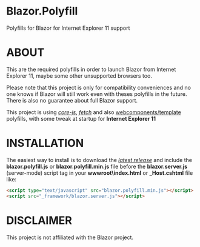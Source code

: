 # Blazor.Polyfill
Polyfills for Blazor for Internet Explorer 11 support

# ABOUT

This are the required polyfills in order to launch Blazor from Internet Explorer 11, maybe some other unsupported browsers too.

Please note that this project is only for compatibility conveniences and no one knows if Blazor will still work even with theses polyfills in the future. There is also no guarantee about full Blazor support.

This project is using [*core-js*](https://github.com/zloirock/core-js), [*fetch*](https://github.com/github/fetch) and also [webcomponents/template](https://github.com/webcomponents/template) polyfills, with some tweak at startup for **Internet Explorer 11**

# INSTALLATION

The easiest way to install is to download the [*latest release*](https://github.com/Daddoon/Blazor.Polyfill/releases) and include the **blazor.polyfill.js** or **blazor.polyfill.min.js** file before the **blazor.server.js** (server-mode) script tag in your **wwwroot\index.html** or **_Host.cshtml** file like:

```html
<script type="text/javascript" src="blazor.polyfill.min.js"></script>
<script src="_framework/blazor.server.js"></script>
```

# DISCLAIMER

This project is not affiliated with the Blazor project.

